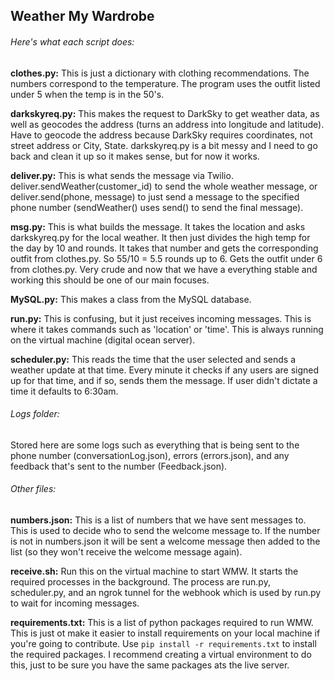 ## Weather My Wardrobe

###### Here's what each script does:

**clothes.py:** This is just a dictionary with clothing recommendations. The numbers correspond to the temperature. The program uses the outfit listed under 5 when the temp is in the 50's.
  
  **darkskyreq.py:** This makes the request to DarkSky to get weather data, as well as geocodes the address (turns an address into longitude and latitude). Have to geocode the address because DarkSky requires coordinates, not street address or City, State. darkskyreq.py is a bit messy and I need to go back and clean it up so it makes sense, but for now it works.
  
  **deliver.py:** This is what sends the message via Twilio. deliver.sendWeather(customer_id) to send the whole weather message, or deliver.send(phone, message) to just send a message to the specified phone number (sendWeather() uses send() to send the final message).
  
  **msg.py:** This is what builds the message. It takes the location and asks darkskyreq.py for the local weather. It then just divides the high temp for the day by 10 and rounds. It takes that number and gets the corresponding outfit from clothes.py. So 55/10 = 5.5 rounds up to 6. Gets the outfit under 6 from clothes.py. Very crude and now that we have a everything stable and working this should be one of our main focuses.
  
  **MySQL.py:** This makes a class from the MySQL database. 
  
  **run.py:** This is confusing, but it just receives incoming messages. This is where it takes commands such as 'location' or 'time'. This is always running on the virtual machine (digital ocean server).
  
  **scheduler.py:** This reads the time that the user selected and sends a weather update at that time. Every minute it checks if any users are signed up for that time, and if so, sends them the message. If user didn't dictate a time it defaults to 6:30am.
  
###### Logs folder:

  Stored here are some logs such as everything that is being sent to the phone number (conversationLog.json), errors (errors.json), and any feedback that's sent to the number (Feedback.json).

###### Other files:

  **numbers.json:** This is a list of numbers that we have sent messages to. This is used to decide who to send the welcome message to. If the number is not in numbers.json it will be sent a welcome message then added to the list (so they won't receive the welcome message again).

  **receive.sh:** Run this on the virtual machine to start WMW. It starts the required processes in the background. The process are run.py, scheduler.py, and an ngrok tunnel for the webhook which is used by run.py to wait for incoming messages. 
  
  **requirements.txt:**
 This is a list of python packages required to run WMW. This is just ot make it easier to install requirements on your local machine if you're going to contribute. Use `pip install -r requirements.txt` to install the required packages. I recommend creating a virtual environment to do this, just to be sure you
  have the same packages ats the live server. 
